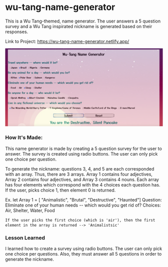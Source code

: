 # wu-tang-name-generator

This is a Wu Tang-themed, name generator. The user answers a 5 question survey and a Wu Tang inspirated nickname is generated based on their responses. 

Link to Project: https://wu-tang-name-generator.netlify.app/

![Project Image](/pic/generator.png)


### How It's Made:

This name generator is made by creating a 5 question survey for the user to answer. The survey is created using radio buttons. The user can only pick one choice per question. 

To generate the nickname: questions 3, 4, and 5 are each corresponded with an array. Thus, there are 3 arrays. Array 1 contains four adjectives, Array 2 contains four adjectives, and Array 3 contains 4 nouns. Each array has four elements which correspond with the 4 choices each question has. If the user, picks choice 1, then element 0 is returned. 

Ex. let Array 1 = [ "Animalistic", "Brutal", "Destructive", "Haunted"]
    Question: Eliminate one of your human needs -- which would you get rid of?
    Choices: Air, Shelter, Water, Food

    If the user picks the first choice (which is 'air'), then the first element in the array is returned --> 'Animalistsic'


### Lesson Learned

I learned how to create a survey using radio buttons. The user can only pick one choice per questions. Also, they must answer all 5 questions in order to generate the nickname. 
 

###